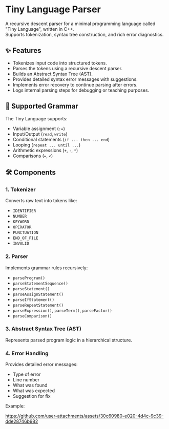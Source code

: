 #  Tiny Language Parser

A recursive descent parser for a minimal programming language called "Tiny Language", written in C++.  
Supports tokenization, syntax tree construction, and rich error diagnostics.

## ✨ Features

- Tokenizes input code into structured tokens.
- Parses the tokens using a recursive descent parser.
- Builds an Abstract Syntax Tree (AST).
- Provides detailed syntax error messages with suggestions.
- Implements error recovery to continue parsing after errors.
- Logs internal parsing steps for debugging or teaching purposes.

## 🧠 Supported Grammar

The Tiny Language supports:
- Variable assignment (`:=`)
- Input/Output (`read`, `write`)
- Conditional statements (`if ... then ... end`)
- Looping (`repeat ... until ...`)
- Arithmetic expressions (`+`, `-`, `*`)
- Comparisons (`=`, `<`)

## 🛠️ Components

### 1. **Tokenizer**
Converts raw text into tokens like:
- `IDENTIFIER`
- `NUMBER`
- `KEYWORD`
- `OPERATOR`
- `PUNCTUATION`
- `END_OF_FILE`
- `INVALID`

### 2. **Parser**
Implements grammar rules recursively:
- `parseProgram()`
- `parseStatementSequence()`
- `parseStatement()`
- `parseAssignStatement()`
- `parseIfStatement()`
- `parseRepeatStatement()`
- `parseExpression()`, `parseTerm()`, `parseFactor()`
- `parseComparison()`

### 3. **Abstract Syntax Tree (AST)**
Represents parsed program logic in a hierarchical structure.

### 4. **Error Handling**
Provides detailed error messages:
- Type of error
- Line number
- What was found
- What was expected
- Suggestion for fix

Example:

https://github.com/user-attachments/assets/30c60980-e020-4d4c-9c39-dde28746b982

